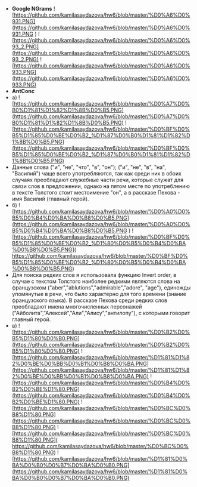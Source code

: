 * **Google NGrams**
![https://github.com/kamilasaydazova/hw6/blob/master/%D0%A6%D0%931.PNG](https://github.com/kamilasaydazova/hw6/blob/master/%D0%A6%D0%931.PNG )
![https://github.com/kamilasaydazova/hw6/blob/master/%D0%A6%D0%93_2.PNG](https://github.com/kamilasaydazova/hw6/blob/master/%D0%A6%D0%93_2.PNG)
![https://github.com/kamilasaydazova/hw6/blob/master/%D0%A6%D0%933.PNG](https://github.com/kamilasaydazova/hw6/blob/master/%D0%A6%D0%933.PNG)
* **AntConc**
* а)  ![https://github.com/kamilasaydazova/hw6/blob/master/%D0%A7%D0%B0%D1%81%D1%82%D1%8B%D0%B5.PNG](https://github.com/kamilasaydazova/hw6/blob/master/%D0%A7%D0%B0%D1%81%D1%82%D1%8B%D0%B5.PNG)
![https://github.com/kamilasaydazova/hw6/blob/master/%D0%BF%D0%B5%D1%85%D0%BE%D0%B2_%D1%87%D0%B0%D1%81%D1%82%D1%8B%D0%B5.PNG](https://github.com/kamilasaydazova/hw6/blob/master/%D0%BF%D0%B5%D1%85%D0%BE%D0%B2_%D1%87%D0%B0%D1%81%D1%82%D1%8B%D0%B5.PNG)
* Данные слова ("и", "не", "что", "в", "он"); ("и", "не", "в", "на", "Василий") чаще всего употребляются, так как среди них в обоих случаях преобладают служебные части речи, которые служат для связи слов в предложении, однако на пятом месте по употреблению в тексте Толстого стоит местоимение "он", а в рассказе Пехова - имя Василий (главный герой).
* б) ![https://github.com/kamilasaydazova/hw6/blob/master/%D0%A0%D0%B5%D0%B4%D0%BA%D0%B8%D0%B5.PNG](https://github.com/kamilasaydazova/hw6/blob/master/%D0%A0%D0%B5%D0%B4%D0%BA%D0%B8%D0%B5.PNG )
![https://github.com/kamilasaydazova/hw6/blob/master/%D0%BF%D0%B5%D1%85%D0%BE%D0%B2_%D1%80%D0%B5%D0%B4%D0%BA%D0%B8%D0%B5.PNG]( https://github.com/kamilasaydazova/hw6/blob/master/%D0%BF%D0%B5%D1%85%D0%BE%D0%B2_%D1%80%D0%B5%D0%B4%D0%BA%D0%B8%D0%B5.PNG)
* Для поиска редких слов я использовала функцию Invert order, в случае с текстом Толстого наиболее редкими являются слова на французском ("aber","ablutions","admirable","adore", "age"), единожды упомянутые в речи, что было характерно для того времени (знание французского языка). В рассказе Пехова среди редких слов преобладают имена многочисленных персонажей ("Айболита","Алексей","Али","Алису","антилопу"), с которыми говорит главный герой.
* в) ![https://github.com/kamilasaydazova/hw6/blob/master/%D0%B2%D0%B5%D1%80%D0%B0.PNG](https://github.com/kamilasaydazova/hw6/blob/master/%D0%B2%D0%B5%D1%80%D0%B0.PNG)
![https://github.com/kamilasaydazova/hw6/blob/master/%D1%81%D1%82%D0%BE%D0%BB%D0%B1%D0%B8%D0%BA.PNG](https://github.com/kamilasaydazova/hw6/blob/master/%D1%81%D1%82%D0%BE%D0%BB%D0%B1%D0%B8%D0%BA.PNG)
![https://github.com/kamilasaydazova/hw6/blob/master/%D0%B4%D0%B2%D0%BE%D1%80.PNG](https://github.com/kamilasaydazova/hw6/blob/master/%D0%B4%D0%B2%D0%BE%D1%80.PNG)
![https://github.com/kamilasaydazova/hw6/blob/master/%D0%BC%D0%B8%D1%80.PNG](https://github.com/kamilasaydazova/hw6/blob/master/%D0%BC%D0%B8%D1%80.PNG)
![https://github.com/kamilasaydazova/hw6/blob/master/%D0%BC%D0%B8%D1%80.PNG]( https://github.com/kamilasaydazova/hw6/blob/master/%D0%BC%D0%B8%D1%80.PNG)
![https://github.com/kamilasaydazova/hw6/blob/master/%D1%81%D0%BA%D0%B0%D0%B7%D0%BA%D0%B0.PNG](https://github.com/kamilasaydazova/hw6/blob/master/%D1%81%D0%BA%D0%B0%D0%B7%D0%BA%D0%B0.PNG)
![]( )
